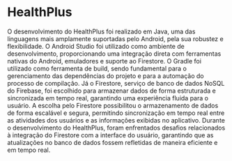 # HealthPlus
O desenvolvimento do HealthPlus foi realizado em Java, uma das linguagens mais amplamente suportadas pelo Android, pela sua robustez e flexibilidade. O Android Studio foi utilizado como ambiente de desenvolvimento, proporcionando uma integração direta com ferramentas nativas do Android, emuladores e suporte ao Firestore.
O Gradle foi utilizado como ferramenta de build, sendo fundamental para o gerenciamento das dependências do projeto e para a automação do processo de compilação. Já o Firestore, serviço de banco de dados NoSQL do Firebase, foi escolhido para armazenar dados de forma estruturada e sincronizada em tempo real, garantindo uma experiência fluida para o usuário.
A escolha pelo Firestore possibilitou o armazenamento de dados de forma escalável e segura, permitindo sincronização em tempo real entre as atividades dos usuários e as informações exibidas no aplicativo.
Durante o desenvolvimento do HealthPlus, foram enfrentados desafios relacionados à integração do Firestore com a interface do usuário, garantindo que as atualizações no banco de dados fossem refletidas de maneira eficiente e em tempo real.
